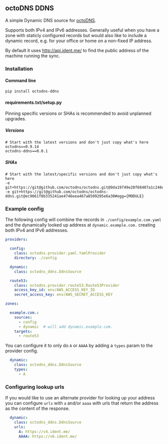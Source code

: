 ## octoDNS DDNS

A simple Dynamic DNS source for [octoDNS](https://github.com/octodns/octodns/).

Supports both IPv4 and IPv6 addresses. Generally useful when you have a zone
with staticly configured records but would also like to include a dynamic
record, e.g. for your office or home on a non-fixed IP address.

By default it uses http://api.ident.me/ to find the public address of the
machine running the sync.



### Installation

#### Command line

```
pip install octodns-ddns
```

#### requirements.txt/setup.py

Pinning specific versions or SHAs is recommended to avoid unplanned upgrades.

##### Versions

```
# Start with the latest versions and don't just copy what's here
octodns==0.9.14
octodns-ddns==0.0.1
```

##### SHAs

```
# Start with the latest/specific versions and don't just copy what's here
-e git+https://git@github.com/octodns/octodns.git@9da19749e28f68407a1c246dfdf65663cdc1c422#egg=octodns
-e git+https://git@github.com/octodns/octodns-ddns.git@ec9661f8b335241ae4746eea467a8509205e6a30#egg={MODULE}
```

### Example config

The following config will combine the records in `./config/example.com.yaml`
and the dynamically looked up address at `dynamic.example.com.` creating both
IPv4 and IPv6 addresses.

```yaml
providers:

  config:
    class: octodns.provider.yaml.YamlProvider
    directory: ./config

  dynamic:
    class: octodns_ddns.DdnsSource

  route53:
    class: octodns.provider.route53.Route53Provider
    access_key_id: env/AWS_ACCESS_KEY_ID
    secret_access_key: env/AWS_SECRET_ACCESS_KEY

zones:

  example.com.:
    sources:
      - config
      - dynamic  # will add dynamic.example.com.
    targets:
      - route53

```

You can configure it to only do `A` or `AAAA` by adding a `types` param to the
provider config.

```yaml
  dynamic:
    class: octodns_ddns.DdnsSource
    types:
      - A
```

### Configuring lookup urls

If you would like to use an alternate provider for looking up your address you
can configure `urls` with `a` and/or `aaaa` with urls that return the address
as the content of the response.

```yaml
  dynamic:
    class: octodns_ddns.DdnsSource
    urls:
      A: https://v4.ident.me/
      AAAA: https://v6.ident.me/
```
